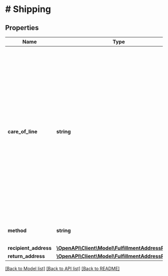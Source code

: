 # # Shipping

## Properties

Name | Type | Description | Notes
------------ | ------------- | ------------- | -------------
**care_of_line** | **string** | Adds the specified value as a care of (C/O) line to the mailing carrier.  *NOTE:* This field can be specified on cards, card products, and bulk card orders. If you specify this field at multiple levels, the order of precedence is: card, bulk card order, card product. | [optional]
**method** | **string** | Specifies the shipping service. | [optional]
**recipient_address** | [**\OpenAPI\Client\Model\FulfillmentAddressRequest**](FulfillmentAddressRequest.md) |  | [optional]
**return_address** | [**\OpenAPI\Client\Model\FulfillmentAddressRequest**](FulfillmentAddressRequest.md) |  | [optional]

[[Back to Model list]](../../README.md#models) [[Back to API list]](../../README.md#endpoints) [[Back to README]](../../README.md)
